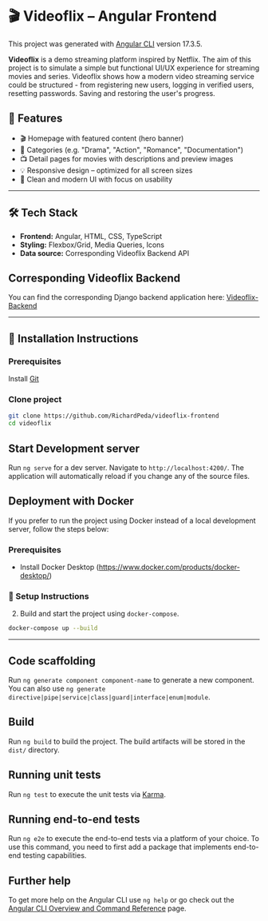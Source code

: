 # 🎬 Videoflix – Angular Frontend

This project was generated with [Angular CLI](https://github.com/angular/angular-cli) version 17.3.5.

**Videoflix** is a demo streaming platform inspired by Netflix. The aim of this project is to simulate a simple but functional UI/UX experience for streaming movies and series. Videoflix shows how a modern video streaming service could be structured - from registering new users, logging in verified users, resetting passwords. Saving and restoring the user's progress.

## 🚀 Features

- 🎬 Homepage with featured content (hero banner)
- 📂 Categories (e.g. "Drama", "Action", "Romance", "Documentation")
- 📺 Detail pages for movies with descriptions and preview images
- 💡 Responsive design – optimized for all screen sizes
- 🎨 Clean and modern UI with focus on usability

---

## 🛠️ Tech Stack

- **Frontend:** Angular, HTML, CSS, TypeScript
- **Styling:** Flexbox/Grid, Media Queries, Icons
- **Data source:** Corresponding Videoflix Backend API

## Corresponding Videoflix Backend
  
 You can find the corresponding Django backend application here:
 [Videoflix-Backend](https://github.com/RichardPeda/videoflix-backend)

---
## 🔧 Installation Instructions

### Prerequisites
 Install [Git](https://git-scm.com/)

### Clone project


```bash
git clone https://github.com/RichardPeda/videoflix-frontend
cd videoflix
```

## Start Development server

Run `ng serve` for a dev server. Navigate to `http://localhost:4200/`. The application will automatically reload if you change any of the source files.

## Deployment with Docker
If you prefer to run the project using Docker instead of a local development server, follow the steps below:

### Prerequisites
 - Install Docker Desktop (https://www.docker.com/products/docker-desktop/)

### 🔧 Setup Instructions

2. Build and start the project using `docker-compose`.

```bash
docker-compose up --build
```
---


## Code scaffolding

Run `ng generate component component-name` to generate a new component. You can also use `ng generate directive|pipe|service|class|guard|interface|enum|module`.

## Build

Run `ng build` to build the project. The build artifacts will be stored in the `dist/` directory.

## Running unit tests

Run `ng test` to execute the unit tests via [Karma](https://karma-runner.github.io).

## Running end-to-end tests

Run `ng e2e` to execute the end-to-end tests via a platform of your choice. To use this command, you need to first add a package that implements end-to-end testing capabilities.

## Further help

To get more help on the Angular CLI use `ng help` or go check out the [Angular CLI Overview and Command Reference](https://angular.io/cli) page.
